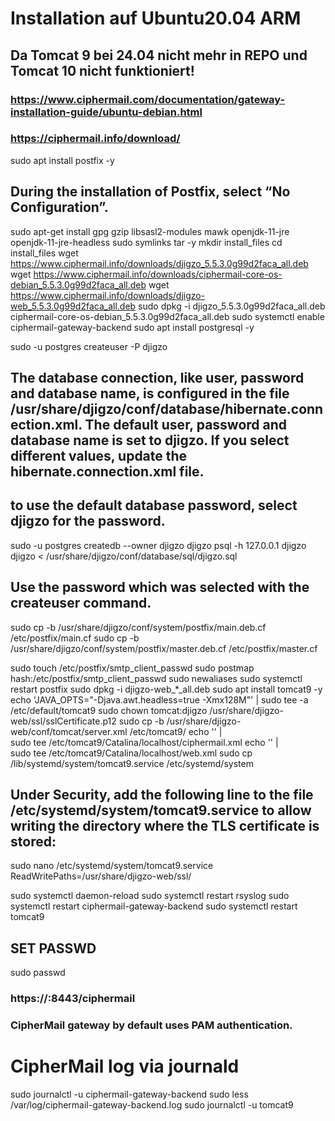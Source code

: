 # Installation auf Ubuntu20.04 ARM
## Da Tomcat 9 bei 24.04 nicht mehr in REPO und Tomcat 10 nicht funktioniert!

### https://www.ciphermail.com/documentation/gateway-installation-guide/ubuntu-debian.html
### https://ciphermail.info/download/

sudo apt install postfix -y
## During the installation of Postfix, select “No Configuration”.

sudo apt-get install gpg gzip libsasl2-modules mawk openjdk-11-jre openjdk-11-jre-headless sudo symlinks tar -y
mkdir install_files
cd install_files
wget https://www.ciphermail.info/downloads/djigzo_5.5.3.0g99d2faca_all.deb
wget https://www.ciphermail.info/downloads/ciphermail-core-os-debian_5.5.3.0g99d2faca_all.deb
wget https://www.ciphermail.info/downloads/djigzo-web_5.5.3.0g99d2faca_all.deb
sudo dpkg -i djigzo_5.5.3.0g99d2faca_all.deb ciphermail-core-os-debian_5.5.3.0g99d2faca_all.deb
sudo systemctl enable ciphermail-gateway-backend
sudo apt install postgresql -y

sudo -u postgres createuser -P djigzo
## The database connection, like user, password and database name, is configured in the file /usr/share/djigzo/conf/database/hibernate.connection.xml. The default user, password and database name is set to djigzo. If you select different values, update the hibernate.connection.xml file.
## to use the default database password, select djigzo for the password.

sudo -u postgres createdb --owner djigzo djigzo
psql -h 127.0.0.1 djigzo djigzo < /usr/share/djigzo/conf/database/sql/djigzo.sql
## Use the password which was selected with the createuser command.

sudo cp -b /usr/share/djigzo/conf/system/postfix/main.deb.cf /etc/postfix/main.cf
sudo cp -b /usr/share/djigzo/conf/system/postfix/master.deb.cf /etc/postfix/master.cf

sudo touch /etc/postfix/smtp_client_passwd
sudo postmap hash:/etc/postfix/smtp_client_passwd
sudo newaliases
sudo systemctl restart postfix
sudo dpkg -i djigzo-web_*_all.deb
sudo apt install tomcat9 -y
echo 'JAVA_OPTS="-Djava.awt.headless=true -Xmx128M"' | sudo tee -a /etc/default/tomcat9
sudo chown tomcat:djigzo /usr/share/djigzo-web/ssl/sslCertificate.p12
sudo cp -b /usr/share/djigzo-web/conf/tomcat/server.xml /etc/tomcat9/
echo '<Context docBase="/usr/share/djigzo-web/djigzo.war" />' | \
sudo tee /etc/tomcat9/Catalina/localhost/ciphermail.xml
echo '<Context docBase="/usr/share/djigzo-web/djigzo-portal.war" />' | \
sudo tee /etc/tomcat9/Catalina/localhost/web.xml
sudo cp /lib/systemd/system/tomcat9.service /etc/systemd/system

## Under Security, add the following line to the file /etc/systemd/system/tomcat9.service to allow writing the directory where the TLS certificate is stored:
sudo nano /etc/systemd/system/tomcat9.service
    ReadWritePaths=/usr/share/djigzo-web/ssl/

sudo systemctl daemon-reload
sudo systemctl restart rsyslog
sudo systemctl restart ciphermail-gateway-backend
sudo systemctl restart tomcat9

## SET PASSWD
sudo passwd

### https://<FQDN>:8443/ciphermail
### CipherMail gateway by default uses PAM authentication. 

# CipherMail log via journald

sudo journalctl -u ciphermail-gateway-backend
sudo less /var/log/ciphermail-gateway-backend.log
sudo journalctl -u tomcat9
